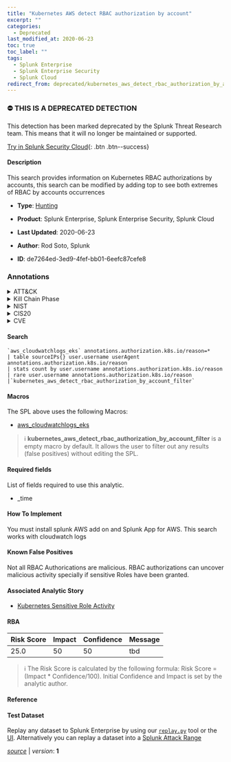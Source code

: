 ```yaml
---
title: "Kubernetes AWS detect RBAC authorization by account"
excerpt: ""
categories:
  - Deprecated
last_modified_at: 2020-06-23
toc: true
toc_label: ""
tags:
  - Splunk Enterprise
  - Splunk Enterprise Security
  - Splunk Cloud
redirect_from: deprecated/kubernetes_aws_detect_rbac_authorization_by_account
---
```



### :no_entry: THIS IS A DEPRECATED DETECTION
This detection has been marked deprecated by the Splunk Threat Research team. This means that it will no longer be maintained or supported. 


[Try in Splunk Security Cloud](https://www.splunk.com/en_us/cyber-security.html){: .btn .btn--success}

#### Description

This search provides information on Kubernetes RBAC authorizations by accounts, this search can be modified by adding top to see both extremes of RBAC by accounts occurrences

- **Type**: [Hunting](https://github.com/splunk/security_content/wiki/Detection-Analytic-Types)
- **Product**: Splunk Enterprise, Splunk Enterprise Security, Splunk Cloud

- **Last Updated**: 2020-06-23
- **Author**: Rod Soto, Splunk
- **ID**: de7264ed-3ed9-4fef-bb01-6eefc87cefe8

### Annotations
<details>
  <summary>ATT&CK</summary>

<div markdown="1">
</div>
</details>


<details>
  <summary>Kill Chain Phase</summary>

<div markdown="1">

* Exploitation


</div>
</details>


<details>
  <summary>NIST</summary>

<div markdown="1">



</div>
</details>

<details>
  <summary>CIS20</summary>

<div markdown="1">



</div>
</details>

<details>
  <summary>CVE</summary>

<div markdown="1">


</div>
</details>


#### Search

```
`aws_cloudwatchlogs_eks` annotations.authorization.k8s.io/reason=* 
| table sourceIPs{} user.username userAgent annotations.authorization.k8s.io/reason 
| stats count by user.username annotations.authorization.k8s.io/reason 
| rare user.username annotations.authorization.k8s.io/reason 
|`kubernetes_aws_detect_rbac_authorization_by_account_filter`
```

#### Macros
The SPL above uses the following Macros:
* [aws_cloudwatchlogs_eks](https://github.com/splunk/security_content/blob/develop/macros/aws_cloudwatchlogs_eks.yml)

> :information_source:
> **kubernetes_aws_detect_rbac_authorization_by_account_filter** is a empty macro by default. It allows the user to filter out any results (false positives) without editing the SPL.



#### Required fields
List of fields required to use this analytic.
* _time



#### How To Implement
You must install splunk AWS add on and Splunk App for AWS. This search works with cloudwatch logs
#### Known False Positives
Not all RBAC Authorications are malicious. RBAC authorizations can uncover malicious activity specially if sensitive Roles have been granted.

#### Associated Analytic Story
* [Kubernetes Sensitive Role Activity](/stories/kubernetes_sensitive_role_activity)




#### RBA

| Risk Score  | Impact      | Confidence   | Message      |
| ----------- | ----------- |--------------|--------------|
| 25.0 | 50 | 50 | tbd |


> :information_source:
> The Risk Score is calculated by the following formula: Risk Score = (Impact * Confidence/100). Initial Confidence and Impact is set by the analytic author.


#### Reference


#### Test Dataset
Replay any dataset to Splunk Enterprise by using our [`replay.py`](https://github.com/splunk/attack_data#using-replaypy) tool or the [UI](https://github.com/splunk/attack_data#using-ui).
Alternatively you can replay a dataset into a [Splunk Attack Range](https://github.com/splunk/attack_range#replay-dumps-into-attack-range-splunk-server)




[*source*](https://github.com/splunk/security_content/tree/develop/detections/deprecated/kubernetes_aws_detect_rbac_authorization_by_account.yml) \| *version*: **1**